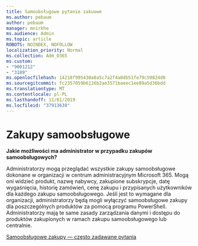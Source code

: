 ```yaml
---
title: Samoobsługowe pytanie zakuowe
ms.author: pebaum
author: pebaum
manager: mnirkhe
ms.audience: Admin
ms.topic: article
ROBOTS: NOINDEX, NOFOLLOW
localization_priority: Normal
ms.collection: Adm_O365
ms.custom:
- "9001212"
- "3189"
ms.openlocfilehash: 14218f995430a8a5c7a2f4a0db51fe79c59824d0
ms.sourcegitcommit: fc2357059b6126b2ae3571baeec1ee89a5d36bdd
ms.translationtype: MT
ms.contentlocale: pl-PL
ms.lasthandoff: 11/01/2019
ms.locfileid: "37913638"
---
```

# <a name="self-service-purchase"></a>Zakupy samoobsługowe

**Jakie możliwości ma administrator w przypadku zakupów samoobsługowych?**

Administratorzy mogą przeglądać wszystkie zakupy samoobsługowe dokonane w organizacji w centrum administracyjnym Microsoft 365. Mogą oni widzieć produkt, nazwę nabywcy, zakupione subskrypcje, datę wygaśnięcia, historię zamówień, cenę zakupu i przypisanych użytkowników dla każdego zakupu samoobsługowego.  Jeśli jest to wymagane dla organizacji, administratorzy będą mogli wyłączyć samoobsługowe zakupy dla poszczególnych produktów za pomocą programu PowerShell.  Administratorzy mają te same zasady zarządzania danymi i dostępu do produktów zakupionych w ramach zakupu samoobsługowego lub centralnie.

[Samoobsługowe zakupy — często zadawane pytania](https://aka.ms/self-service-purchase-faq)

